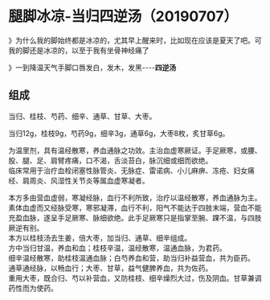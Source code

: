 # 腿脚冰凉-当归四逆汤（20190707）

》为什么我的脚始终都是冰凉的，尤其早上醒来时，比如现在应该是夏天了吧。可我的脚还是冰凉的，以至于我有坐骨神经痛了

》一到降温天气手脚口唇发白，发木，发黑----**四逆汤**


<a name="FMvdQ"></a>
## 组成
当归、桂枝、芍药、细辛、通草、甘草、大枣。

当归12g，桂枝9g，芍药9g，细辛3g，通草6g，大枣8枚，炙甘草6g。

为温里剂，具有温经散寒，养血通脉之功效。主治血虚寒厥证。手足厥寒，或腰、股、腿、足、肩臂疼痛，口不渴，舌淡苔白，脉沉细或细而欲绝。<br />临床常用于治疗血栓闭塞性脉管炎、无脉症、雷诺病、小儿麻痹、冻疮、妇女痛经、肩周炎、风湿性关节炎等属血虚寒凝者。

本方多由营血虚弱，寒凝经脉，血行不利所致，治疗以温经散寒，养血通脉为主。素体血虚而又经脉受寒，寒邪凝滞，血行不利，阳气不能达于四肢末端，营血不能充盈血脉，遂呈手足厥寒、脉细欲绝。此手足厥寒只是指掌至腕、踝不温，与四肢厥逆有别。<br />本方以桂枝汤去生姜，倍大枣，加当归、通草、细辛组成。<br />方中当归甘温，养血和血；桂枝辛温，温经散寒，温通血脉，为君药。<br />细辛温经散寒，助桂枝温通血脉；白芍养血和营，助当归补益营血，共为臣药。<br />通草通经脉，以畅血行；大枣、甘草，益气健脾养血，共为佐药。<br />重用大枣，既合归、芍以补营血，又防桂枝、细辛燥烈大过，伤及阴血。甘草兼调药性而为使药。
